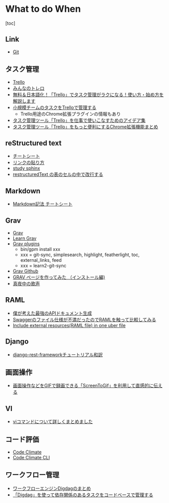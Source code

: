# What to do When

[toc]

## Link

* [Git](./Git.html)


## タスク管理

* [Trello](https://ferret-plus.com/7616)
* [みんなのトレロ](https://trello.com/b/iuVU7Osk/みんなのトレロ%EF%BC%88trello日本語コミュニティ)
* [無料＆日本語化！「Trello」でタスク管理がラクになる！使い方・始め方を解説します](https://seleck.cc/610)
* [小規模チームのタスクをTrelloで管理する](https://qiita.com/maimax/items/e81e7fa19b775fd817c0)
  * Trello用途のChrome拡張プラグインの情報もあり
* [タスク管理ツール「Trello」を仕事で使いこなすためのアイデア集](https://ferret-plus.com/7616)
* [タスク管理ツール「Trello」をもっと便利にするChrome拡張機能まとめ](https://liginc.co.jp/web/service/other-service/154188)


## reStructured text

* [チートシート](https://github.com/takuan-osho/rst-cheatsheet/blob/japanese/rst-cheatsheet.rst)
* [リンクの貼り方](http://sphinx-users.jp/reverse-dict/writing/link.html)
* [study sphinx](http://planset-study-sphinx.readthedocs.io/ja/latest/index.html)
* [restructuredText の表のセルの中で改行する](http://saponote.hatenablog.com/entry/2017/11/24/214309)

## Markdown

* [Markdown記法 チートシート](https://qiita.com/Qiita/items/c686397e4a0f4f11683d)

## Grav

* [Grav](https://getgrav.org/)
* [Learn Grav](https://learn.getgrav.org/)
* [Grav plugins](https://getgrav.org/downloads/plugins)
  * bin/gpm install xxx
   * xxx = git-sync, simplesearch, highlight, featherlight, toc, external_links, feed
   * xxx = learn2-git-sync
* [Grav Github](https://github.com/getgrav/grav)
* [GRAV ページを作ってみた （インストール編)](http://tangocho.net/blog/201607-grav)
* [真夜中の歌声](http://www.mayonakanouta.com/grav)


## RAML

* [僕が考えた最強のAPIドキュメント生成](http://gin0606.hatenablog.com/entry/2016/02/16/144910)
* [Swaggerのファイル仕様が不満だったのでRAMLを触って比較してみる](http://mao-instantlife.hatenablog.com/entry/2017/07/01/Swagger%E3%81%AE%E3%83%95%E3%82%A1%E3%82%A4%E3%83%AB%E4%BB%95%E6%A7%98%E3%81%8C%E4%B8%8D%E6%BA%80%E3%81%A0%E3%81%A3%E3%81%9F%E3%81%AE%E3%81%A7RAML%E3%82%92%E8%A7%A6%E3%81%A3%E3%81%A6%E6%AF%94)
* [Include external resources(RAML file) in one uber file](https://forum.raml.org/t/include-external-resources-raml-file-in-one-uber-file/212)

## Django

* [django-rest-frameworkチュートリアル和訳](http://sandmark.hateblo.jp/entry/2017/09/30/160945)

## 画面操作

* [画面操作などをGIFで録画できる「ScreenToGif」を利用して直感的に伝える](https://nelog.jp/screen-to-gif)
 
## VI

* [viコマンドについて詳しくまとめました](https://eng-entrance.com/linux-command-vi)


## コード評価

* [Code Climate]()
* [Code Climate CLI](https://github.com/codeclimate/codeclimate/blob/master/README.md)

## ワークフロー管理

* [ワークフローエンジンDigdagのまとめ](https://qiita.com/hiroysato/items/d0fe5e2d88c267413a82)
* [「Digdag」を使って依存関係のあるタスクをコードベースで管理する](http://tadaken3.hatenablog.jp/entry/try-digdag)
